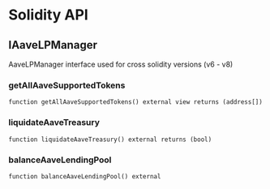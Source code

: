 # Solidity API

## IAaveLPManager


AaveLPManager interface used for cross solidity versions (v6 - v8)





### getAllAaveSupportedTokens

```solidity
function getAllAaveSupportedTokens() external view returns (address[])
```







### liquidateAaveTreasury

```solidity
function liquidateAaveTreasury() external returns (bool)
```







### balanceAaveLendingPool

```solidity
function balanceAaveLendingPool() external
```








